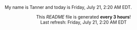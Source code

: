 My name is Tanner and today is Friday, July 21, 2:20 AM EDT.

<p align="center">This <i>README</i> file is generated <b>every 3 hours</b>!</br>Last refresh: Friday, July 21, 2:20 AM EDT<br /></p>
